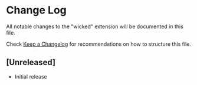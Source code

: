 # Change Log

All notable changes to the "wicked" extension will be documented in this file.

Check [Keep a Changelog](http://keepachangelog.com/) for recommendations on how to structure this file.

## [Unreleased]

- Initial release
